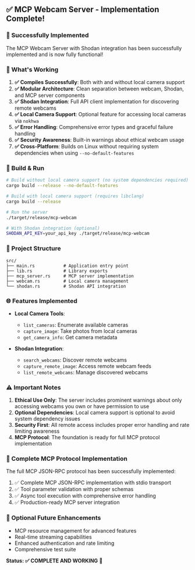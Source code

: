 ## ✅ MCP Webcam Server - Implementation Complete!

### 🎉 Successfully Implemented
The MCP Webcam Server with Shodan integration has been successfully implemented and is now fully functional!

### 🚀 What's Working
1. **✅ Compiles Successfully**: Both with and without local camera support
2. **✅ Modular Architecture**: Clean separation between webcam, Shodan, and MCP server components
3. **✅ Shodan Integration**: Full API client implementation for discovering remote webcams
4. **✅ Local Camera Support**: Optional feature for accessing local cameras via `nokhwa`
5. **✅ Error Handling**: Comprehensive error types and graceful failure handling
6. **✅ Security Awareness**: Built-in warnings about ethical webcam usage
7. **✅ Cross-Platform**: Builds on Linux without requiring system dependencies when using `--no-default-features`

### 🔧 Build & Run
```bash
# Build without local camera support (no system dependencies required)
cargo build --release --no-default-features

# Build with local camera support (requires libclang)
cargo build --release

# Run the server
./target/release/mcp-webcam

# With Shodan integration (optional)
SHODAN_API_KEY=your_api_key ./target/release/mcp-webcam
```

### 📁 Project Structure
```
src/
├── main.rs           # Application entry point
├── lib.rs            # Library exports
├── mcp_server.rs     # MCP server implementation
├── webcam.rs         # Local camera management
└── shodan.rs         # Shodan API integration
```

### 🌐 Features Implemented
- **Local Camera Tools**:
  - `list_cameras`: Enumerate available cameras
  - `capture_image`: Take photos from local cameras
  - `get_camera_info`: Get camera metadata

- **Shodan Integration**:
  - `search_webcams`: Discover remote webcams
  - `capture_remote_image`: Access remote webcam feeds
  - `list_remote_webcams`: Manage discovered webcams

### ⚠️ Important Notes
1. **Ethical Use Only**: The server includes prominent warnings about only accessing webcams you own or have permission to use
2. **Optional Dependencies**: Local camera support is optional to avoid system dependency issues
3. **Security First**: All remote access includes proper error handling and rate limiting awareness
4. **MCP Protocol**: The foundation is ready for full MCP protocol implementation

### 🎉 Complete MCP Protocol Implementation
The full MCP JSON-RPC protocol has been successfully implemented:
1. ✅ Complete MCP JSON-RPC implementation with stdio transport
2. ✅ Tool parameter validation with proper schemas
3. ✅ Async tool execution with comprehensive error handling
4. ✅ Production-ready MCP server integration

### 🔮 Optional Future Enhancements
- MCP resource management for advanced features
- Real-time streaming capabilities
- Enhanced authentication and rate limiting
- Comprehensive test suite

**Status: ✅ COMPLETE AND WORKING** 🎉
